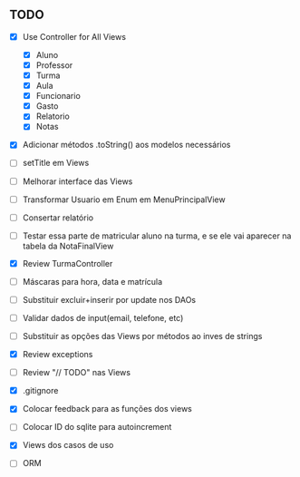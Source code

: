 ## TODO
- [x] Use Controller for All Views
	- [x] Aluno
	- [x] Professor
	- [x] Turma
	- [x] Aula
	- [x] Funcionario
	- [x] Gasto
	- [x] Relatorio
	- [x] Notas
- [x] Adicionar métodos .toString() aos modelos necessários
- [ ] setTitle em Views
- [ ] Melhorar interface das Views
- [ ] Transformar Usuario em Enum em MenuPrincipalView
- [ ] Consertar relatório
- [ ] Testar essa parte de matricular aluno na turma, e se ele vai aparecer na tabela da NotaFinalView
- [x] Review TurmaController
- [ ] Máscaras para hora, data e matrícula
- [ ] Substituir excluir+inserir por update nos DAOs
- [ ] Validar dados de input(email, telefone, etc)
- [ ] Substituir as opções das Views por métodos ao inves de strings
- [x] Review exceptions
- [ ] Review "// TODO" nas Views
- [x] .gitignore
- [x] Colocar feedback para as funções dos views
- [ ] Colocar ID do sqlite para autoincrement
- [x] Views dos casos de uso
- [ ] ORM

